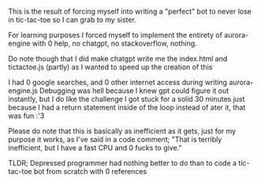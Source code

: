 This is the result of forcing myself into writing a "perfect" bot to never lose in tic-tac-toe so I can grab to my sister.

For learning purposes I forced myself to implement the entirety of aurora-engine with 0 help, no chatgpt, no stackoverflow, nothing.

Do note though that I did make chatgpt write me the index.html and tictactoe.js (partly) as I wanted to speed up the creation of this

I had 0 google searches, and 0 other internet access during writing aurora-engine.js
Debugging was hell because I knew gpt could figure it out instantly, but I do like the challenge
I got stuck for a solid 30 minutes just because I had a return statement inside of the loop instead of ater it, that was fun :'3

Please do note that this is basically as inefficient as it gets, just for my purpose it works, as I've said in a code comment; "That is terribly inefficient, but I have a fast CPU and 0 fucks to give."

TLDR; Depressed programmer had nothing better to do than to code a tic-tac-toe bot from scratch with 0 references
